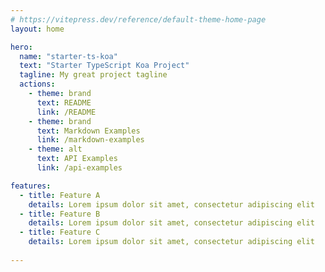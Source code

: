 ```yaml
---
# https://vitepress.dev/reference/default-theme-home-page
layout: home

hero:
  name: "starter-ts-koa"
  text: "Starter TypeScript Koa Project"
  tagline: My great project tagline
  actions:
    - theme: brand
      text: README
      link: /README
    - theme: brand
      text: Markdown Examples
      link: /markdown-examples
    - theme: alt
      text: API Examples
      link: /api-examples

features:
  - title: Feature A
    details: Lorem ipsum dolor sit amet, consectetur adipiscing elit
  - title: Feature B
    details: Lorem ipsum dolor sit amet, consectetur adipiscing elit
  - title: Feature C
    details: Lorem ipsum dolor sit amet, consectetur adipiscing elit
    
---
```


